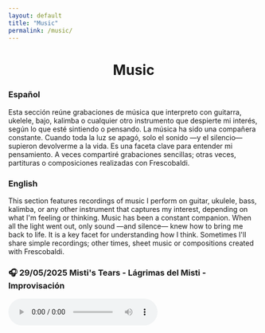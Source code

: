 ```yaml
---
layout: default
title: "Music"
permalink: /music/
---
```


<center> <h1>Music</h1> </center>

### Español

Esta sección reúne grabaciones de música que interpreto con guitarra, ukelele, bajo, kalimba o cualquier otro instrumento que despierte mi interés, según lo que esté sintiendo o pensando. La música ha sido una compañera constante. Cuando toda la luz se apagó, solo el sonido —y el silencio— supieron devolverme a la vida. Es una faceta clave para entender mi pensamiento. A veces compartiré grabaciones sencillas; otras veces, partituras o composiciones realizadas con Frescobaldi.

### English

This section features recordings of music I perform on guitar, ukulele, bass, kalimba, or any other instrument that captures my interest, depending on what I'm feeling or thinking. Music has been a constant companion. When all the light went out, only sound —and silence— knew how to bring me back to life. It is a key facet for understanding how I think. Sometimes I'll share simple recordings; other times, sheet music or compositions created with Frescobaldi.

<h3>🎧 29/05/2025 Misti's Tears - Lágrimas del Misti - Improvisación </h3>
<audio controls>
  <source src="/audio/MistisTearUkuleleImpro1.mp3" type="audio/mpeg">
  Tu navegador no soporta audio HTML5.
</audio>
